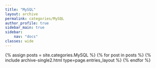 ```yaml
---
title: "MySQL"
layout: archive
permalink: categories/MySQL
author_profile: true
sidebar_main: true
sidebar:
    nav: "docs"
classes: wide
---
```


{% assign posts = site.categories.MySQL %}
{% for post in posts %} {% include archive-single2.html type=page.entries_layout %} {% endfor %}